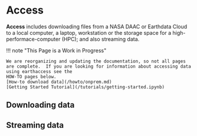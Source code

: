 # Access

**Access** includes downloading files from a NASA DAAC or Earthdata Cloud to a local computer, a laptop, workstation or the storage space for a high-performace-computer (HPC); and also streaming data.

!!! note "This Page is a Work in Progress"

    We are reorganizing and updating the documentation, so not all pages are complete.  If you are looking for information about accessing data using earthaccess see the
    HOW-TO pages below.
    [How-to download data](/howto/onprem.md)
    [Getting Started Tutorial](/tutorials/getting-started.ipynb)
    
## Downloading data


## Streaming data

